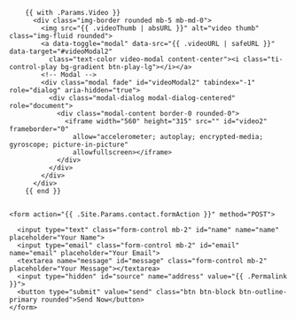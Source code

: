 <!-- Global site tag (gtag.js) - Google Analytics -->
<script async src="https://www.googletagmanager.com/gtag/js?id=G-46YXT3HWMK"></script>
<script>
  window.dataLayer = window.dataLayer || [];
  function gtag(){dataLayer.push(arguments);}
  gtag('js', new Date());

  gtag('config', 'G-46YXT3HWMK');
</script>


        {{ with .Params.Video }}
          <div class="img-border rounded mb-5 mb-md-0">
            <img src="{{ .videoThumb | absURL }}" alt="video thumb" class="img-fluid rounded">
            <a data-toggle="modal" data-src="{{ .videoURL | safeURL }}" data-target="#videoModal2"
              class="text-color video-modal content-center"><i class="ti-control-play bg-gradient btn-play-lg"></i></a>
            <!-- Modal -->
            <div class="modal fade" id="videoModal2" tabindex="-1" role="dialog" aria-hidden="true">
              <div class="modal-dialog modal-dialog-centered" role="document">
                <div class="modal-content border-0 rounded-0">
                  <iframe width="560" height="315" src="" id="video2" frameborder="0"
                    allow="accelerometer; autoplay; encrypted-media; gyroscope; picture-in-picture"
                    allowfullscreen></iframe>
                </div>
              </div>
            </div>
          </div>
        {{ end }}


    <form action="{{ .Site.Params.contact.formAction }}" method="POST">
<!--       <input type="text" class="form-control mb-2" id="name" name="email[name]" placeholder="Your Name">
      <input type="email" class="form-control mb-2" id="email" name="email[email]" placeholder="Your Email">
      <textarea name="email[content]" id="message" class="form-control mb-2" placeholder="Your Message"></textarea>
      <input name="email[address]" id="source" type="hidden" value="{{ .Permalink }}">             -->
      <input type="text" class="form-control mb-2" id="name" name="name" placeholder="Your Name">
      <input type="email" class="form-control mb-2" id="email" name="email" placeholder="Your Email">
      <textarea name="message" id="message" class="form-control mb-2" placeholder="Your Message"></textarea>
      <input type="hidden" id="source" name="address" value="{{ .Permalink }}">                  
      <button type="submit" value="send" class="btn btn-block btn-outline-primary rounded">Send Now</button>
    </form>
